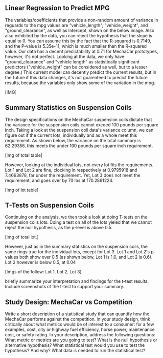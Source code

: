 ## Linear Regression to Predict MPG

The variables/coefficients that provide a non-random amount of variance in reguards to the mpg values are "vehicle_length", "vehicle_weight", and "ground_clearance", as well as Intercept, shown on the below image. Also also exhibited by the data, you can reject the hypothesis that the slope is equal to 0. You can assume this by the fact that the R-squared is 0.7149, and the P-value is 5.35e-11, which is much smaller than the R-squared value. Our data has a decent predictability at 0.71 for MechaCar prototypes, however, it's not perfect. Looking at the data, we only have "ground_clearance" and "vehicle length" as statistically significant predictors ("vehicle_weight" can be considered as well, but to a lesser degree.) This current model can decently predict the current results, but in the future if this data changes, it's not guarenteed to predict the future results, because the variables only show some of the variation in the mpg.

[IMG]

## Summary Statistics on Suspension Coils

The design specifications on the MechaCar suspension coils dictate that the variance for the suspension coils cannot exceed 100 pounds per square inch. Taking a look at the suspension coil data's variance column, we can figure out if the current lots, individually and as a whole meet this requirement. As shown below, the variance on the total summary is 62.29356, this meets the under 100 pounds per square inch requirement. 


[img of total table]


However, looking at the individual lots, not every lot fits the requirements. Lot 1 and Lot 2 are fine, clocking in respectively at 0.9795918 and 7.4693878, far under the requirement. Yet, Lot 3 does not meet the requirement, and goes over by 70 lbs at 170.2861224.


[img of lot table]


## T-Tests on Suspension Coils

Continuing on the analysis, we then took a look at doing T-tests on the suspension coils lots. Doing a test on all of the lots yieled that we cannot reject the null hypothesis, as the p-level is above 0.5. 

[img of total lot.]

However, just as in the summary statistics on the suspension coils, the same rings true for the individual lots, except for Lot 3. Lot 1 and Lot 2's p-values both show over 0.5 (as shown below, Lot 1 is 1.0, and Lot 2 is 0.6). Lot 3 however is below 0.5, at 0.04

[Imgs of the follow: Lot 1, Lot 2, Lot 3]

briefly summarize your interpretation and findings for the t-test results. Include screenshots of the t-test to support your summary.


## Study Design: MechaCar vs Competition

Write a short description of a statistical study that can quantify how the MechaCar performs against the competition. In your study design, think critically about what metrics would be of interest to a consumer: for a few examples, cost, city or highway fuel efficiency, horse power, maintenance cost, or safety rating.
In your description, address the following questions:
What metric or metrics are you going to test?
What is the null hypothesis or alternative hypothesis?
What statistical test would you use to test the hypothesis? And why?
What data is needed to run the statistical test?
